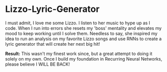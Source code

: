# Lizzo-Lyric-Generator
I must admit, I love me some Lizzo. I listen to her music to hype up as I code. When I run into errors she resets my 'boss' mentality and elevates my mood to keep working until I solve them. Needless to say, she inspired my idea to run an analysis on my favorite Lizzo songs and use RNNs to create a lyric generator that will create her next big hit!


**Result:**
This wasn't my finest work since, but a great attempt to doing it solely on my own. Once I build my foundation in Recurring Neural Networks, please believe I WILL BE BACK!
